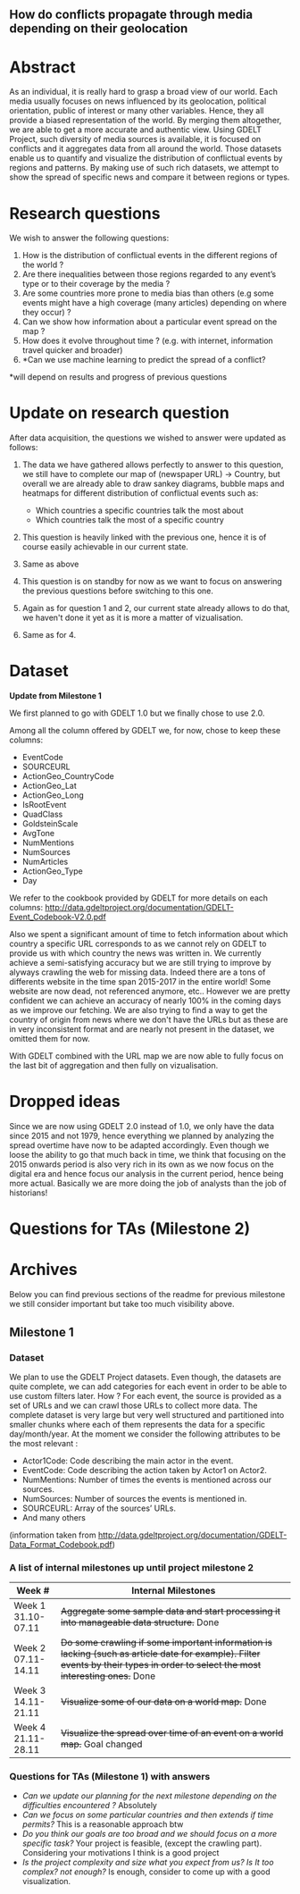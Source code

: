 ## How do conflicts propagate through media depending on their geolocation
# Abstract
As an individual, it is really hard to grasp a broad view of our world. Each media usually focuses on news influenced by its geolocation, political orientation, public of interest or many other variables. Hence, they all provide a biased representation of the world. By merging them altogether, we are able to get a more accurate and authentic view. Using GDELT Project, such diversity of media sources is available, it is focused on conflicts and it aggregates data from all around the world. Those datasets enable us to quantify and visualize the distribution of conflictual events by regions and patterns. By making use of such rich datasets, we attempt to show the spread of specific news and compare it between regions or types.
# Research questions
We wish to answer the following questions:

1. How is the distribution of conflictual events in the different regions of the world ?
1. Are there inequalities between those regions regarded to any event’s type or to their coverage by the media ?
1. Are some countries more prone to media bias than others (e.g some events might have a high coverage (many articles) depending on where they occur) ?
1. Can we show how information about a particular event spread on the map ?
1. How does it evolve throughout time ? (e.g. with internet, information travel quicker and broader)
1. *Can we use machine learning to predict the spread of a conflict?

*will depend on results and progress of previous questions

# Update on research question
After data acquisition, the questions we wished to answer were updated as follows:
1. The data we have gathered allows perfectly to answer to this question, we still have to complete our map of (newspaper URL) -> Country, but overall we are already able to draw sankey diagrams, bubble maps and heatmaps for different distribution of conflictual events such as:
    - Which countries a specific countries talk the most about
    - Which countries talk the most of a specific country

1. This question is heavily linked with the previous one, hence it is of course easily achievable in our current state.
1. Same as above
1. This question is on standby for now as we want to focus on answering the previous questions before switching to this one.
1. Again as for question 1 and 2, our current state already allows to do that, we haven't done it yet as it is more a matter of vizualisation.
1. Same as for 4.

# Dataset

**Update from Milestone 1**

We first planned to go with GDELT 1.0 but we finally chose to use 2.0.

Among all the column offered by GDELT we, for now, chose to keep these columns:
- EventCode
- SOURCEURL
- ActionGeo_CountryCode
- ActionGeo_Lat
- ActionGeo_Long
- IsRootEvent
- QuadClass
- GoldsteinScale
- AvgTone
- NumMentions
- NumSources
- NumArticles
- ActionGeo_Type
- Day

We refer to the cookbook provided by GDELT for more details on each columns: http://data.gdeltproject.org/documentation/GDELT-Event_Codebook-V2.0.pdf

Also we spent a significant amount of time to fetch information about which country a specific URL corresponds to as we cannot rely on GDELT to provide us with which country the news was written in. We currently achieve a semi-satisfying accuracy but we are still trying to improve by alyways crawling the web for missing data. Indeed there are a tons of differents website in the time span 2015-2017 in the entire world! Some website are now dead, not referenced anymore, etc.. However we are pretty confident we can achieve an accuracy of nearly 100% in the coming days as we improve our fetching. We are also trying to find a way to get the country of origin from news where we don't have the URLs but as these are in very inconsistent format and are nearly not present in the dataset, we omitted them for now.

With GDELT combined with the URL map we are now able to fully focus on the last bit of aggregation and then fully on vizualisation.

# Dropped ideas

Since we are now using GDELT 2.0 instead of 1.0, we only have the data since 2015 and not 1979, hence everything we planned by analyzing the spread overtime have now to be adapted accordingly. Even though we loose the ability to go that much back in time, we think that focusing on the 2015 onwards period is also very rich in its own as we now focus on the digital era and hence focus our analysis in the current period, hence being more actual. Basically we are more doing the job of analysts than the job of historians!

# Questions for TAs (Milestone 2)

# Archives
Below you can find previous sections of the readme for previous milestone we still consider important but take too much visibility above.

## Milestone 1

### Dataset
We plan to use the GDELT Project datasets.
Even though, the datasets are quite complete, we can add categories for each event in order to be able to use custom filters later. How ? For each event, the source is provided as a set of URLs and we can crawl those URLs to collect more data.
The complete dataset is very large but very well structured and partitioned into smaller chunks where each of them represents the data for a specific day/month/year. At the moment we consider the following attributes to be the most relevant :
- Actor1Code: Code describing the main actor in the event.
- EventCode: Code describing the action taken by Actor1 on Actor2.
- NumMentions: Number of times the events is mentioned across our sources.
- NumSources: Number of sources the events is mentioned in.
- SOURCEURL: Array of the sources’ URLs.
- And many others

(information taken from http://data.gdeltproject.org/documentation/GDELT-Data_Format_Codebook.pdf)

### A list of internal milestones up until project milestone 2
|Week #|Internal Milestones|
|---|---|
|Week 1<br/>31.10-07.11|~~Aggregate some sample data and start processing it into manageable data structure.~~ Done|
|Week 2<br/>07.11-14.11|~~Do some crawling if some important information is lacking (such as article date for example). Filter events by their types in order to select the most interesting ones.~~ Done|
|Week 3<br/>14.11-21.11|~~Visualize some of our data on a world map.~~ Done|
|Week 4<br/>21.11-28.11|~~Visualize the spread over time of an event on a world map.~~ Goal changed|

### Questions for TAs (Milestone 1) with answers
- *Can we update our planning for the next milestone depending on the difficulties encountered ?* Absolutely
- *Can we focus on some particular countries and then extends if time permits?* This is a reasonable approach btw
- *Do you think our goals are too broad and we should focus on a more specific task?* Your project is feasible, (except the crawling part). Considering your motivations I think is a good project
- *Is the project complexity and size what you expect from us? Is It too complex? not enough?* Is enough, consider to come up with a good visualization.